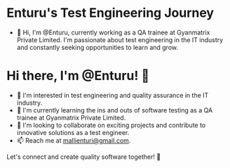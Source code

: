 # Enturu's Test Engineering Journey

- 👋 Hi, I'm @Enturu, currently working as a QA trainee at Gyanmatrix Private Limited. I'm passionate about test engineering in the IT industry and constantly seeking opportunities to learn and grow.

# Hi there, I'm @Enturu! 👋

- 👀 I'm interested in test engineering and quality assurance in the IT industry.
- 🌱 I'm currently learning the ins and outs of software testing as a QA trainee at Gyanmatrix Private Limited.
- 💞️ I'm looking to collaborate on exciting projects and contribute to innovative solutions as a test engineer.
- 📫 Reach me at mallienturi@gmail.com.

Let's connect and create quality software together! 🚀



<!---
Enturu/Enturu is a ✨ special ✨ repository because its `README.md` (this file) appears on your GitHub profile.
You can click the Preview link to take a look at your changes.
--->

